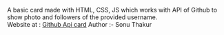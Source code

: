 A basic card made with HTML, CSS, JS which works with API of Github to show photo and followers of the provided username.
<br>
Website at : [Github Api card](https://sonuthakur03.github.io/GIthubApiRequest/)
Author :- Sonu Thakur